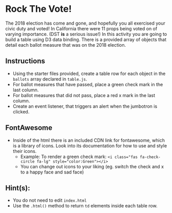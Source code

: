 # Rock The Vote!

The 2018 election has come and gone, and hopefully you all exercised your civic duty and voted! In California there were 11 props being voted on of varying importance. (DST **is** a serious issue!) In this activity you are going to build a table using D3 data binding. There is a provided array of objects that detail each ballot measure that was on the 2018 election.

## Instructions

* Using the starter files provided, create a table row for each object in the `ballots` array declared in `table.js`.
* For ballot measures that have passed, place a green check mark in the last column.
* For ballot measures that did not pass, place a red x mark in the last column.
* Create an event listener, that triggers an alert when the jumbotron is clicked.

## FontAwesome

* Inside of the html there is an included CDN link for fontawesome, which is a library of icons. Look into its documentation for how to use and style their icons.
    * Example: To render a green check mark: `<i class="fas fa-check-circle fa-lg" style="color:Green"></i>`
    * You can change out icons to your liking (eg. switch the check and x to a happy face and sad face)


## Hint(s):

* You do not need to edit `index.html`
* Use the `.html()` method to return `td` elements inside each table row.